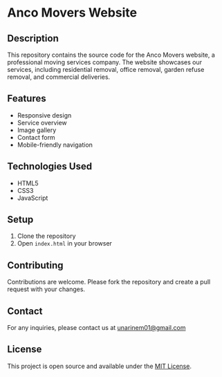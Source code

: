 # Anco Movers Website

## Description

This repository contains the source code for the Anco Movers website, a professional moving services company. The website showcases our services, including residential removal, office removal, garden refuse removal, and commercial deliveries.

## Features

- Responsive design
- Service overview
- Image gallery
- Contact form
- Mobile-friendly navigation

## Technologies Used

- HTML5
- CSS3
- JavaScript

## Setup

1. Clone the repository
2. Open `index.html` in your browser

## Contributing

Contributions are welcome. Please fork the repository and create a pull request with your changes.

## Contact

For any inquiries, please contact us at unarinem01@gmail.com

## License

This project is open source and available under the [MIT License](LICENSE).
